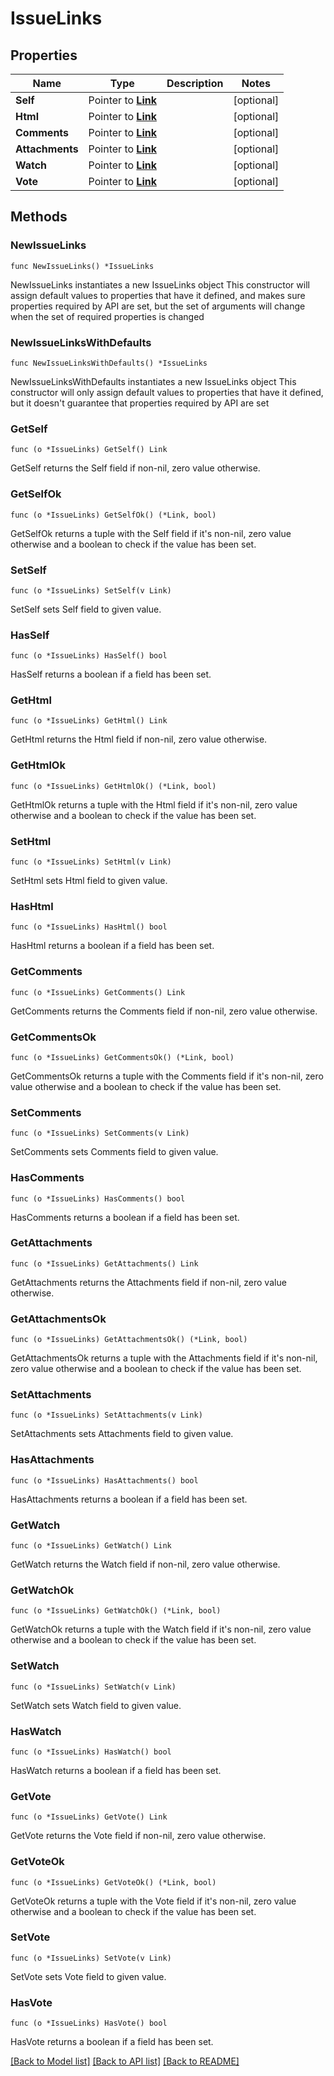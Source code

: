 # IssueLinks

## Properties

Name | Type | Description | Notes
------------ | ------------- | ------------- | -------------
**Self** | Pointer to [**Link**](Link.md) |  | [optional] 
**Html** | Pointer to [**Link**](Link.md) |  | [optional] 
**Comments** | Pointer to [**Link**](Link.md) |  | [optional] 
**Attachments** | Pointer to [**Link**](Link.md) |  | [optional] 
**Watch** | Pointer to [**Link**](Link.md) |  | [optional] 
**Vote** | Pointer to [**Link**](Link.md) |  | [optional] 

## Methods

### NewIssueLinks

`func NewIssueLinks() *IssueLinks`

NewIssueLinks instantiates a new IssueLinks object
This constructor will assign default values to properties that have it defined,
and makes sure properties required by API are set, but the set of arguments
will change when the set of required properties is changed

### NewIssueLinksWithDefaults

`func NewIssueLinksWithDefaults() *IssueLinks`

NewIssueLinksWithDefaults instantiates a new IssueLinks object
This constructor will only assign default values to properties that have it defined,
but it doesn't guarantee that properties required by API are set

### GetSelf

`func (o *IssueLinks) GetSelf() Link`

GetSelf returns the Self field if non-nil, zero value otherwise.

### GetSelfOk

`func (o *IssueLinks) GetSelfOk() (*Link, bool)`

GetSelfOk returns a tuple with the Self field if it's non-nil, zero value otherwise
and a boolean to check if the value has been set.

### SetSelf

`func (o *IssueLinks) SetSelf(v Link)`

SetSelf sets Self field to given value.

### HasSelf

`func (o *IssueLinks) HasSelf() bool`

HasSelf returns a boolean if a field has been set.

### GetHtml

`func (o *IssueLinks) GetHtml() Link`

GetHtml returns the Html field if non-nil, zero value otherwise.

### GetHtmlOk

`func (o *IssueLinks) GetHtmlOk() (*Link, bool)`

GetHtmlOk returns a tuple with the Html field if it's non-nil, zero value otherwise
and a boolean to check if the value has been set.

### SetHtml

`func (o *IssueLinks) SetHtml(v Link)`

SetHtml sets Html field to given value.

### HasHtml

`func (o *IssueLinks) HasHtml() bool`

HasHtml returns a boolean if a field has been set.

### GetComments

`func (o *IssueLinks) GetComments() Link`

GetComments returns the Comments field if non-nil, zero value otherwise.

### GetCommentsOk

`func (o *IssueLinks) GetCommentsOk() (*Link, bool)`

GetCommentsOk returns a tuple with the Comments field if it's non-nil, zero value otherwise
and a boolean to check if the value has been set.

### SetComments

`func (o *IssueLinks) SetComments(v Link)`

SetComments sets Comments field to given value.

### HasComments

`func (o *IssueLinks) HasComments() bool`

HasComments returns a boolean if a field has been set.

### GetAttachments

`func (o *IssueLinks) GetAttachments() Link`

GetAttachments returns the Attachments field if non-nil, zero value otherwise.

### GetAttachmentsOk

`func (o *IssueLinks) GetAttachmentsOk() (*Link, bool)`

GetAttachmentsOk returns a tuple with the Attachments field if it's non-nil, zero value otherwise
and a boolean to check if the value has been set.

### SetAttachments

`func (o *IssueLinks) SetAttachments(v Link)`

SetAttachments sets Attachments field to given value.

### HasAttachments

`func (o *IssueLinks) HasAttachments() bool`

HasAttachments returns a boolean if a field has been set.

### GetWatch

`func (o *IssueLinks) GetWatch() Link`

GetWatch returns the Watch field if non-nil, zero value otherwise.

### GetWatchOk

`func (o *IssueLinks) GetWatchOk() (*Link, bool)`

GetWatchOk returns a tuple with the Watch field if it's non-nil, zero value otherwise
and a boolean to check if the value has been set.

### SetWatch

`func (o *IssueLinks) SetWatch(v Link)`

SetWatch sets Watch field to given value.

### HasWatch

`func (o *IssueLinks) HasWatch() bool`

HasWatch returns a boolean if a field has been set.

### GetVote

`func (o *IssueLinks) GetVote() Link`

GetVote returns the Vote field if non-nil, zero value otherwise.

### GetVoteOk

`func (o *IssueLinks) GetVoteOk() (*Link, bool)`

GetVoteOk returns a tuple with the Vote field if it's non-nil, zero value otherwise
and a boolean to check if the value has been set.

### SetVote

`func (o *IssueLinks) SetVote(v Link)`

SetVote sets Vote field to given value.

### HasVote

`func (o *IssueLinks) HasVote() bool`

HasVote returns a boolean if a field has been set.


[[Back to Model list]](../README.md#documentation-for-models) [[Back to API list]](../README.md#documentation-for-api-endpoints) [[Back to README]](../README.md)


